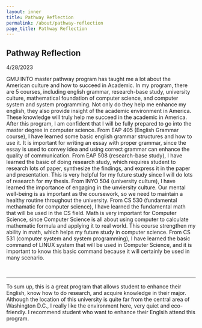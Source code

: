 ```yaml
---
layout: inner
title: Pathway Reflection
permalink: /about/pathway-reflection
page_title: Pathway Reflection
---
```

<head>
    <link rel="stylesheet" href="{{ "/css/article.css" | prepend: site.baseurl }}">
</head>

<div class="article">
    <div class="art-deco">
        <h2>Pathway Reflection</h2>
        <div class="date"><span>4/28/2023</span></div>
        <p>
            GMU INTO master pathway program has taught me a lot about the American culture and how to succeed in Academic. In my program, there are 5 courses, including english grammar, research-base study, university culture, mathematical foundation of computer science, and computer system and system programming. Not only do they help me enhance my english, they also provide insight of the academic environment in America. These knowledge will truly help me succeed in the academic in America. After this program, I am confident that I will be fully prepared to go into the master degree in computer science. From EAP 405 (English Grammar course), I have learned some basic english grammar structures and how to use it. It is important for writing an essay with proper grammar, since the essay is used to convey idea and using correct grammar can enhance the quality of communication. From EAP 508 (research-base study), I have learned the basic of doing research study, which requires student to research lots of paper, synthesize the findings, and express it in the paper and presentation. This is very helpful for my future study since I will do lots of research for my thesis. From INYO 504 (university culture), I have learned the importance of engaging in the unviersity culture. Our mental well-being is as important as the coursework, so we need to maintain a healthy routine throughout the university. From CS 530 (fundamental methamatic for computer science), I have learned the fundamental math that will be used in the CS field. Math is very important for Computer Science, since Computer Science is all about using computer to calculate mathematic formula and applying it to real world. This course strengthen my ability in math, which helps my future study in computer science. From CS 531 (computer system and system programming), I have learned the basic command of LINUX system that will be used in Computer Science, and it is important to know this basic command because it will certainly be used in many scenario. 
        </p><br><hr>
        <p>
            To sum up, this is a great program that allows student to enhance their English, know how to do research, and acquire knowledge in their major. Although the location of this university is quite far from the central area of Washington D.C., I really like the environment here, very quiet and eco-friendly. I recommend student who want to enhance their Englsih attend this program.
        </p>
    </div>
</div>